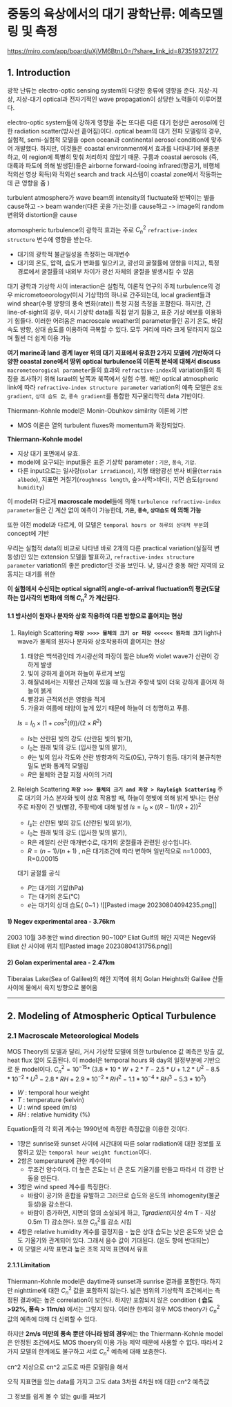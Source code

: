 # 중동의 육상에서의 대기 광학난류: 예측모델링 및 측정
https://miro.com/app/board/uXjVM6BtnL0=/?share_link_id=873519372177
## 1. Introduction

광학 난류는 electro-optic sensing system의 다양한 종류에 영향을 준다.
지상-지상, 지상-대기 optical과 전자기적인 wave propagation이 상당한 노력들이 이루어졌다.

electro-optic system들에 강하게 영향을 주는 또다른 다른 대기 현상은 aerosol에 인한 radiation scatter(방사선 흩어짐)이다.
optical beam의 대기 전파 모델링의 경우, 실험적, semi-실험적 모델을 open ocean과 continental aerosol condition에 맞추어 개발했다. 
하지만, 이것들은 coastal environment에서 효과를 나타내기에 불충분하고, 이 region에 특별히 맞춰 처리하지 않았기 때문.
구름과 coastal aerosols (즉, 대륙과 파도에 의해 발생된)들은 airborne forward-looing infrared(항공기, 비행체 적외선 영상 획득)와 적외선 search and track 시스템이 coastal zone에서 작동하는데 큰 영향을 줌 )

turbulent atmosphere가 wave beam의 intensity의 fluctuate와 반짝이는 별을 cause하고
-> beam wander(다른 곳을 가는것)를 cause하고
-> image의 random 변위와 distortion을 cause

atomospheric turbulence의 광학적 효과는 주로 $C_n^2$ `refractive-index structure` 변수에 영향을 받는다.
- 대기의 광학적 불균일성을 측정하는 매개변수
- 대기의 온도, 압력, 습도가 변화를 일으키고, 광선의 굴절률에 영향을 미치고, 특정 경로에서 굴절률의 내외부 차이가 광선 자체의 굴절을 발생시킬 수 있음

대기 광학과 기상학 사이 interaction은 실험적, 이론적 연구의 주제
turbulence의 경우 micrometoeorology(미시 기상학)의 하나로 간주되는데, local gradient들과 wind shear(수평 방향의 풍속 변화(rate)) 특정 지점 측정을 포함한다.
하지만, 긴 line-of-sight의 경우, 미시 기상학 data를 직접 얻기 힘들고, 표준 기상 예보를 이용하기 힘들다.
이러한 어려움은 macroscale weather의 parameter들인 공기 온도, 바람 속도 방향, 상대 습도를 이용하여 극복할 수 있다. 모두 거리에 따라 크게 달라지지 않으며 훨씬 더 쉽게 이용 가능

**여기 marine과 land 경계 layer 위의 대기 지표에서 유효한 2가지 모델에 기반하여  다양한 coastal zone에서 땅위 optical turbulence의 이론적 분석에 대해서 discuss**
`macrometeorogical parameter`들의 효과와 `refractive-index`의 variation들의 특징을 조사하기 위해 Israel의 남쪽과 북쪽에서 실험 수행. 해안 optical atmospheric link에 따라
`refractive-index structure parameter` variation의 예측 모델은  `온도 gradient`, `상대 습도 값`, `풍속 gradient`를 통합한 지구물리학적 data 기반이다.

Thiermann-Kohnle model은 Monin-Obuhkov similrity 이론에 기반
- MOS 이론은 열의 turbulent fluxes와 momentum과 확장되었다.

**Thiermann-Kohnle model**
- 지상 대기 표면에서 유효.
- model에 요구되는 input들은 표준 기상학 parameter : `기온`, `풍속`, `기압`.
- 다른 input으로는 일사량(`solar irradiance`), 지형 태양광선 반사 비율(`terrain albedo`), 지표면 거칠기(`roughness length`, 숲>사막>바다), 지면 습도(`ground humidity`)

이 model과 다르게 **macroscale model**들에 의해 `turbulence refractive-index parameter`들은 긴 계산 없이 예측이 가능한데, **`기온`, `풍속`, `상대습도` 에 의해 가능**

또한 이전 model과 다르게, 이 모델은 `temporal hours or 하루의 상대적 부분`의 concept에 기반

우리는 실험적 data의 비교로 나타낸 바로 2개의 다른 practical variation(실질적 변동성)인 있는 extension 모델을 발표하고,  `refractive-index structure parameter` variation의 좋은 predictor인 것을 보인다. 낮, 밤시간 중동 해안 지역의 요동치는 대기를 위한

**이 실험에서 수신되는 optical signal의 angle-of-arrival fluctuation의 평균(도달하는 입사각의 변화)에 의해 $C_n^2$ 가 계산된다.**


#### 1.1 방사선이 원자나 분자와 상호 작용하여 다른 방향으로 흩어지는 현상
1. Rayleigh Scattering
	**`파장 >>>> 물체의 크기 or 파장 <<<<<< 원자의 크기`**
	light나 wave가 물체의 원자나 분자와 상호작용하여 흩어지는 현상
	1. 태양은 백색광인데 가시광선의 파장이 짧은 blue와 violet wave가 산란이 강하게 발생
	2. 빛이 강하게 흩어져 하늘이 푸르게 보임
	3. 해질녘에서는 지평선 근처에 있을 때 노란과 주항색 빛이 더욱 강하게 흩어져 하늘이 붉게 
	4. 빨강과 근적외선은 영향을 적게
	5. 가을과 여름에 태양이 높게 있기 때문에 하늘이 더 청명하고 푸름.
	
	$Is​=I_0​×(1+cos^2(θ))/(2×R^2)​$
	- $Is$​는 산란된 빛의 강도 (산란된 빛의 밝기),
	- $I_0$​는 원래 빛의 강도 (입사한 빛의 밝기),
	- $θ$는 빛의 입사 각도와 산란 방향과의 각도(0도), 구하기 힘듬. 대기의 불규칙한 밀도 변화 통계적 모델링
	- $R$은 물체와 관찰 지점 사이의 거리


2. Releigh Scattering
	**`파장 >>> 물체의 크기 and 파장 > Rayleigh Scattering`**
	주로 대기의 가스 분자와 빛이 상호 작용할 때, 하늘이 햇빛에 의해 밝게 빛나는 현상
	주로 파장이 긴 빛(빨강, 주황색)에 대해 발생
	$Is​=I_0​×((R−1​)/(R+2))^2$
	-  $I_s$​는 산란된 빛의 강도 (산란된 빛의 밝기),
	- $I_0$​는 원래 빛의 강도 (입사한 빛의 밝기),
	- R은 레일리 산란 매개변수로, 대기의 굴절률과 관련된 상수입니다.
	- $R = (n-1)/(n+1)$ , n은 대기조건에 따라 변하며 일반적으로 n=1.0003, R=0.00015
	
	대기 굴절률 공식
	- $P$는 대기의 기압(hPa)
	- $T$는 대기의 온도(℃)
	- $e$는 대기의 상대 습도( 0~1 )
	![[Pasted image 20230804094235.png]]

#### 1) Negev experimental area - 3.76km
2003 10월 3주동안 
wind direction 90~100º
Eliat Gulf의 해얀 지역은 Negev와 Eliat 산 사이에 위치
![[Pasted image 20230804131756.png]]

#### 2) Golan experimental area - 2.47km
Tiberaias Lake(Sea of Galilee)의 해안 지역에 위치 Golan Heights와 Galilee 산들 사이에
물에서 육지 방향으로 불어옴


____
## 2. Modeling of Atmospheric Optical Turbulence  

### 2.1 Macroscale Meteorological Models
MOS Theory의 모델과 달리, 
거시 기상학 모델에 의한 turbulence 값 예측은 방출 값, heat flux 없이 도출된다.
이 model은 temporal hours 와 day의 일정부분에 기반으로 둔 model이다.
$C_n^2 = 10^{-15} *$
$(3.8*10*W + 2*T -2.5*U+1.2*U^2-8.5*10^{-2}*U^3  -2.8*RH+2.9*10^{-2}*RH^2-1.1*10^{-4}*RH^3-5.3*10^2)$
- $W$ : temporal hour weight
- $T$ : temperature (kelvin)
- $U$ : wind speed (m/s)
- $RH$ : relative humidity (%)

Equation들의 각 회귀 계수는 1990년에 측정한 측정값을 이용한 것이다.
- 1항은 sunrise와 sunset 사이에 시간대에 따른 solar radiation에 대한 정보를 포함하고 있는 `temporal hour weight function`이다.
- 2항은 temperature에 관한 계수이며
	- 무조건 양수이다. 더 높은 온도는 너 큰 온도 기울기를 만들고 따라서 더 강한 난동을 만든다.
- 3항은 wind speed 계수를 특징한다. 
	- 바람이 공기와 혼합을 유발하고 그러므로 습도와 온도의 inhomogenity(불균등성)을 감소한다.
	- 바람이 증가하면, 지면의 열의 소실되게 하고, $T gradient$(지상 4m T - 지상 0.5m T) 감소한다.  또한 $C_n^2$를 감소 시킴
- 4항은 relative humidity 계수를 결정지음
		- 높은 상대 습도는 낮은 온도와 낮은 습도 기울기와 관계되어 있다. 그래서 음수 값이 기대된다. (온도 항에 반대되는)
- 이 모델은 사막 표면과 높은 초목 지역 표면에서 유효

#### 2.1.1 Limitation
Thiermann-Kohnle model은 daytime과 sunset과 sunrise 결과를 포함한다. 하지만 nighttime에 대한 $C_n^2$ 값을 포함하지 않는다. 넓은 범위의 기상학적 조건에서는 측정된 결과에는 높은 correlation이 보인다. 
하지만 포함되지 않은 condition **( 습도>92%, 풍속 > 11m/s)** 에서는 그렇지 않다. 이러한 한계의 경우 MOS theory가 $C_n^2$ 값의 예측에 대해 더 신뢰할 수 있다. 

하지만 **2m/s 미만의 풍속 뿐만 아니라 밤의 경우**에는 the Thiermann-Kohnle model은 안정된 조건에서도 MOS thoery의 이용 가능 제약 때문에 사용할 수 없다.
따라서 2가지 모델의 한계에도 불구하고 서로 $C_n^2$ 예측에 대해 보충한다.



cn^2 지상으로
cn^2 고도로 따른 모델링을 해서

  

오직 지표면을 있는 data를 가지고 고도 data 3차원 4차원 t에 대한 cn^2 예측값

  

그 정보를 쉽게 볼 수 있는 gui를 짜보기